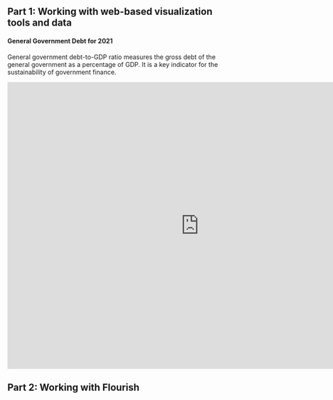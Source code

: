## Part 1: Working with web-based visualization tools and data

#### General Government Debt for 2021

General government debt-to-GDP ratio measures the gross debt of the general government as a percentage of GDP. It is a key indicator for the sustainability of government finance.

<iframe src="https://data.oecd.org/chart/6Y41" width="860" height="645" style="border: 0" mozallowfullscreen="true" webkitallowfullscreen="true" allowfullscreen="true"><a href="https://data.oecd.org/chart/6Y41" target="_blank">OECD Chart: General government debt, Total, % of GDP, Annual, 2021</a></iframe>


## Part 2: Working with Flourish
